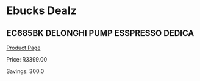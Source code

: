 
# Ebucks Dealz
## EC685BK DELONGHI PUMP ESSPRESSO DEDICA
[Product Page](https://www.ebucks.com/web/shop/productSelected.do?prodId=637767307&catId=714972993)

Price: R3399.00

Savings: 300.0


	